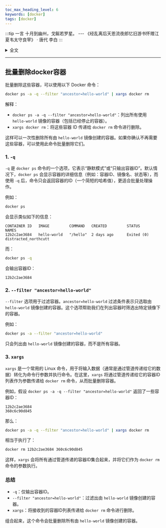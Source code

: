 ```yaml
---
toc_max_heading_level: 6
keywords: [docker]
tags: [docker]
---
```


:::tip 一言
十月到幽州，戈鋋若罗星。 --- 《经乱离后天恩流夜郎忆旧游书怀赠江夏韦太守良宰》 · 唐代 李白
:::

<details>
  <summary>全文</summary>
天上白玉京，十二楼五城。仙人抚我顶，结发受长生。<br/>误逐世间乐，颇穷理乱情。九十六圣君，浮云挂空名。<br/>天地赌一掷，未能忘战争。试涉霸王略，将期轩冕荣。<br/>时命乃大谬，弃之海上行。学剑翻自哂，为文竟何成。<br/>剑非万人敌，文窃四海声。儿戏不足道，五噫出西京。<br/>临当欲去时，慷慨泪沾缨。叹君倜傥才，标举冠群英。<br/>开筵引祖帐，慰此远徂征。鞍马若浮云，送余骠骑亭。<br/>歌钟不尽意，白日落昆明。十月到幽州，戈鋋若罗星。<br/>君王弃北海，扫地借长鲸。呼吸走百川，燕然可摧倾。<br/>心知不得语，却欲栖蓬瀛。弯弧惧天狼，挟矢不敢张。<br/>揽涕黄金台，呼天哭昭王。无人贵骏骨，騄耳空腾骧。<br/>乐毅倘再生，于今亦奔亡。蹉跎不得意，驱马还贵乡。<br/>逢君听弦歌，肃穆坐华堂。百里独太古，陶然卧羲皇。<br/>征乐昌乐馆，开筵列壶觞。贤豪间青娥，对烛俨成行。<br/>醉舞纷绮席，清歌绕飞梁。欢娱未终朝，秩满归咸阳。<br/>祖道拥万人，供帐遥相望。一别隔千里，荣枯异炎凉。<br/>炎凉几度改，九土中横溃。汉甲连胡兵，沙尘暗云海。<br/>草木摇杀气，星辰无光彩。白骨成丘山，苍生竟何罪。<br/>函关壮帝居，国命悬哥舒。长戟三十万，开门纳凶渠。<br/>公卿如犬羊，忠谠醢与菹。二圣出游豫，两京遂丘墟。<br/>帝子许专征，秉旄控强楚。节制非桓文，军师拥熊虎。<br/>人心失去就，贼势腾风雨。惟君固房陵，诚节冠终古。<br/>仆卧香炉顶，餐霞漱瑶泉。门开九江转，枕下五湖连。<br/>半夜水军来，浔阳满旌旃。空名适自误，迫胁上楼船。<br/>徒赐五百金，弃之若浮烟。辞官不受赏，翻谪夜郎天。<br/>夜郎万里道，西上令人老。扫荡六合清，仍为负霜草。<br/>日月无偏照，何由诉苍昊。良牧称神明，深仁恤交道。<br/>一忝青云客，三登黄鹤楼。顾惭祢处士，虚对鹦鹉洲。<br/>樊山霸气尽，寥落天地秋。江带峨眉雪，川横三峡流。<br/>万舸此中来，连帆过扬州。送此万里目，旷然散我愁。<br/>纱窗倚天开，水树绿如发。窥日畏衔山，促酒喜得月。<br/>吴娃与越艳，窈窕夸铅红。呼来上云梯，含笑出帘栊。<br/>对客小垂手，罗衣舞春风。宾跪请休息，主人情未极。<br/>览君荆山作，江鲍堪动色。清水出芙蓉，天然去雕饰。<br/>逸兴横素襟，无时不招寻。朱门拥虎士，列戟何森森。<br/>剪凿竹石开，萦流涨清深。登台坐水阁，吐论多英音。<br/>片辞贵白璧，一诺轻黄金。谓我不愧君，青鸟明丹心。<br/>五色云间鹊，飞鸣天上来。传闻赦书至，却放夜郎回。<br/>暖气变寒谷，炎烟生死灰。君登凤池去，忽弃贾生才。<br/>桀犬尚吠尧，匈奴笑千秋。中夜四五叹，常为大国忧。<br/>旌旆夹两山，黄河当中流。连鸡不得进，饮马空夷犹。<br/>安得羿善射，一箭落旄头。
</details>


---

## 批量删除docker容器

批量删除这些容器，可以使用以下 Docker 命令：

```bash
docker ps -a -q --filter "ancestor=hello-world" | xargs docker rm
```

解释：

- `docker ps -a -q --filter "ancestor=hello-world"`：列出所有使用 `hello-world` 镜像的容器（包括已经停止的容器）。
- `xargs docker rm`：将这些容器 ID 传递给 `docker rm` 命令进行删除。

这样可以一次性删除所有由 `hello-world` 镜像创建的容器。如果你确认不再需要这些容器，可以使用此命令批量删除它们。

### 1. `-q`

`-q` 是 `docker ps` 命令的一个选项，它表示“静默模式”或“只输出容器ID”。默认情况下，`docker ps` 会显示容器的详细信息（例如：容器ID、镜像名、状态等），而使用 `-q` 后，命令只会返回容器的ID（一个简短的哈希值），更适合批量处理操作。

例如：

```bash
docker ps
```

会显示类似如下的信息：

```
CONTAINER ID   IMAGE         COMMAND   CREATED         STATUS        NAMES
12b2c2ae3684   hello-world   "/hello"  2 days ago      Exited (0)    distracted_northcutt
```

而：

```bash
docker ps -q
```

会输出容器ID：

```
12b2c2ae3684
```

### 2. `--filter "ancestor=hello-world"`

`--filter` 选项用于过滤容器。`ancestor=hello-world` 过滤条件表示只选取由 `hello-world` 镜像创建的容器。这个选项帮助我们在列出容器时筛选出特定镜像下的容器。

例如：

```bash
docker ps -a --filter "ancestor=hello-world"
```

只会列出由 `hello-world` 镜像创建的容器，而不是所有容器。

### 3. `xargs`

`xargs` 是一个常用的 Linux 命令，用于将输入数据（通常是通过管道传递给它的数据）转化为命令行参数并执行命令。在这里，`xargs` 将通过管道传递给它的容器ID列表作为参数传递给 `docker rm` 命令，从而批量删除容器。

例如，假设 `docker ps -a -q --filter "ancestor=hello-world"` 返回了一些容器ID：

```
12b2c2ae3684
360c6c90d845
```

那么：

```bash
docker ps -a -q --filter "ancestor=hello-world" | xargs docker rm
```

相当于执行了：

```bash
docker rm 12b2c2ae3684 360c6c90d845
```

这样，`xargs` 会将所有通过管道传递的容器ID集合起来，并将它们作为 `docker rm` 命令的参数执行。

### 总结

- `-q`：仅输出容器ID。
- `--filter "ancestor=hello-world"`：过滤出由 `hello-world` 镜像创建的容器。
- `xargs`：将接收到的容器ID列表传递给 `docker rm` 命令进行删除。

组合起来，这个命令会批量删除所有由 `hello-world` 镜像创建的容器。